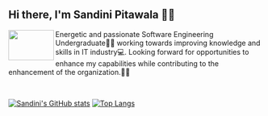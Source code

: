 ## Hi there, I'm Sandini Pitawala 👩‍💻

<img align="left" src="https://user-images.githubusercontent.com/67331586/136987248-85232b8f-0403-4c0a-bba7-4cff20a6275a.jpg" width="90" height="60"/>  

Energetic and passionate Software Engineering Undergraduate👩‍🎓 working towards improving knowledge and skills in IT industry💻. 
Looking forward for opportunities to enhance my capabilities while contributing to the enhancement of the organization.🙇‍♀️ 

<br>

[![Sandini's GitHub stats](https://github-readme-stats.vercel.app/api?username=Sandinipitawala)](https://github.com/Sandinipitawala/github-readme-stats)
[![Top Langs](https://github-readme-stats.vercel.app/api/top-langs/?username=Sandinipitawala&layout=compact)](https://github.com/Sandinipitawala/github-readme-stats)



